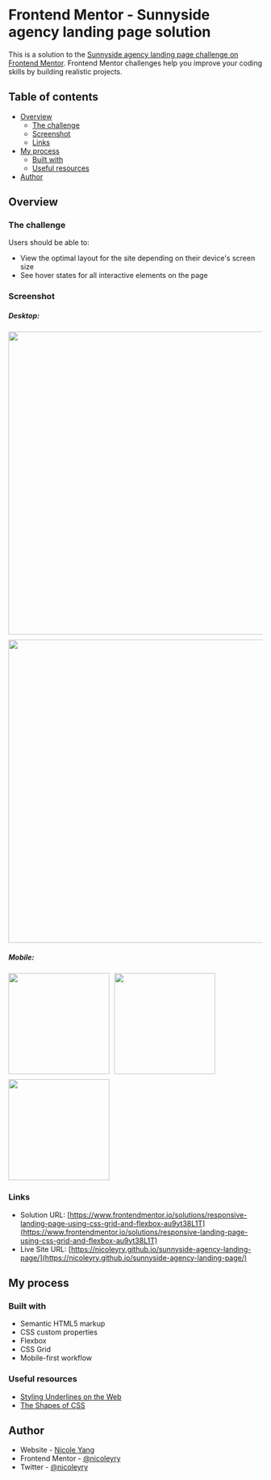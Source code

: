 # Frontend Mentor - Sunnyside agency landing page solution

This is a solution to the [Sunnyside agency landing page challenge on Frontend Mentor](https://www.frontendmentor.io/challenges/sunnyside-agency-landing-page-7yVs3B6ef). Frontend Mentor challenges help you improve your coding skills by building realistic projects.

## Table of contents

- [Overview](#overview)
  - [The challenge](#the-challenge)
  - [Screenshot](#screenshot)
  - [Links](#links)
- [My process](#my-process)
  - [Built with](#built-with)
  - [Useful resources](#useful-resources)
- [Author](#author)

## Overview

### The challenge

Users should be able to:

- View the optimal layout for the site depending on their device's screen size
- See hover states for all interactive elements on the page

### Screenshot

<div>
    <h5>Desktop: </h5>
	<div style="display: flex; gap: 10px; flex-wrap: wrap;">
		<img src="./images/screenshots/screenshot-desktop_1.png" width="600"/>
		<img src="./images/screenshots/screenshot-desktop_2.png" width="600"/>
	</div>
</div>
<div>
    <h5>Mobile: </h5>
	<div style="display: flex; gap: 10px; flex-wrap: wrap;">
		<img src="./images/screenshots/screenshot-mobile_1.png" width="200" />
		<img src="./images/screenshots/screenshot-mobile_2.png" width="200" />
		<img src="./images/screenshots/screenshot-mobile_3.png" width="200" />
	</div>
</div>

### Links

- Solution URL: [https://www.frontendmentor.io/solutions/responsive-landing-page-using-css-grid-and-flexbox-au9yt38L1T](https://www.frontendmentor.io/solutions/responsive-landing-page-using-css-grid-and-flexbox-au9yt38L1T)
- Live Site URL: [https://nicoleyry.github.io/sunnyside-agency-landing-page/](https://nicoleyry.github.io/sunnyside-agency-landing-page/)

## My process

### Built with

- Semantic HTML5 markup
- CSS custom properties
- Flexbox
- CSS Grid
- Mobile-first workflow

### Useful resources

- [Styling Underlines on the Web](https://css-tricks.com/styling-underlines-web/)
- [The Shapes of CSS](https://css-tricks.com/the-shapes-of-css/)

## Author

- Website - [Nicole Yang](https://www.nicoleyry.com/)
- Frontend Mentor - [@nicoleyry](https://www.frontendmentor.io/profile/nicoleyry)
- Twitter - [@nicoleyry](https://twitter.com/nicoleyry)
